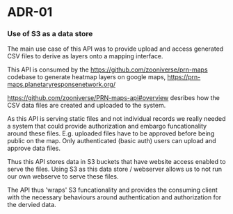# ADR-01

### Use of S3 as a data store
The main use case of this API was to provide upload and access generated CSV files to derive as layers onto a mapping interface.

This API is consumed by the https://github.com/zooniverse/prn-maps codebase to generate heatmap layers on google maps, https://prn-maps.planetaryresponsenetwork.org/

https://github.com/zooniverse/PRN-maps-api#overview desribes how the CSV data files are created and uploaded to the system. 

As this API is serving static files and not individual records we really needed a system that could provide authorization and embargo funcationality around these files.
E.g. uploaded files have to be approved before being public on the map. 
Only authenticated (basic auth) users can upload and approve data files.

Thus this API stores data in S3 buckets that have website access enabled to serve the files. 
Using S3 as this data store / webserver allows us to not run our own webserve to serve these files. 

The API thus 'wraps' S3 funcationality and provides the consuming client with the necessary behaviours around authentication and authorization for the dervied data. 
